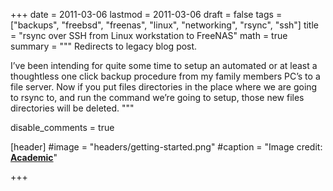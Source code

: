 +++
date = 2011-03-06
lastmod = 2011-03-06
draft = false
tags = ["backups", "freebsd", "freenas", "linux", "networking", "rsync", "ssh"]
title = "rsync over SSH from Linux workstation to FreeNAS"
math = true
summary = """
Redirects to legacy blog post.

I’ve been intending for quite some time to setup an automated or at least a thoughtless one click backup procedure from my family members PC’s to a file server. Now if you put files directories in the place where we are going to rsync to, and run the command we’re going to setup, those new files directories will be deleted.
"""

disable_comments = true

[header]
#image = "headers/getting-started.png"
#caption = "Image credit: [**Academic**](https://github.com/gcushen/hugo-academic/)"

+++

<html>
  <head>
    <title>rsync over SSH from Linux workstation to FreeNAS</title>
    <link rel="canonical" href="https://binarymist.wordpress.com/2011/03/06/rsync-over-ssh-from-linux-workstation-to-freenas/"/>
    <meta http-equiv="content-type" content="text/html; charset=utf-8"/>
    <meta http-equiv="refresh" content="2; url=https://binarymist.wordpress.com/2011/03/06/rsync-over-ssh-from-linux-workstation-to-freenas/"/>
  </head>
</html>
